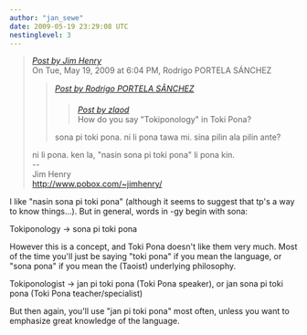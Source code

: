 ```yaml
---
author: "jan_sewe"
date: 2009-05-19 23:29:08 UTC
nestinglevel: 3
---
```

> [_Post by Jim Henry_](/dfSzHfoL/how-to-say-tokiponology#post3)  
> On Tue, May 19, 2009 at 6:04 PM, Rodrigo PORTELA SÁNCHEZ  
> 
> > [_Post by Rodrigo PORTELA SÃNCHEZ_](/dfSzHfoL/how-to-say-tokiponology#post2)  
> > 
> > > [_Post by zlaod_](/dfSzHfoL/how-to-say-tokiponology#post1)  
> > > How do you say "Tokiponology" in Toki Pona?  
> > > 
> > 
> > sona pi toki pona. ni li pona tawa mi. sina pilin ala pilin ante?  
> > 
> 
> ni li pona. ken la, "nasin sona pi toki pona" li pona kin.  
> \--  
> Jim Henry  
> http://www.pobox.com/~jimhenry/  
> 

I like "nasin sona pi toki pona" (although it seems to suggest that tp's a way to know things...). But in general, words in -gy begin with sona:  
  
Tokiponology -> sona pi toki pona  
  
However this is a concept, and Toki Pona doesn't like them very much. Most of the time you'll just be saying "toki pona" if you mean the language, or "sona pona" if you mean the (Taoist) underlying philosophy.  
  
Tokiponologist -> jan pi toki pona (Toki Pona speaker), or jan sona pi toki pona (Toki Pona teacher/specialist)  
  
But then again, you'll use "jan pi toki pona" most often, unless you want to emphasize great knowledge of the language.